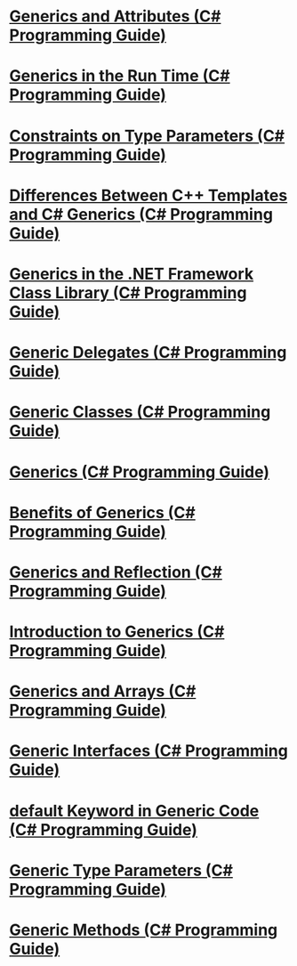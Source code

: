 # [Generics and Attributes (C# Programming Guide)](generics-and-attributes.md)
# [Generics in the Run Time (C# Programming Guide)](generics-in-the-run-time.md)
# [Constraints on Type Parameters (C# Programming Guide)](constraints-on-type-parameters.md)
# [Differences Between C++ Templates and C# Generics (C# Programming Guide)](differences-between-cpp-templates-and-csharp-generics.md)
# [Generics in the .NET Framework Class Library (C# Programming Guide)](generics-in-the-net-framework-class-library.md)
# [Generic Delegates (C# Programming Guide)](generic-delegates.md)
# [Generic Classes (C# Programming Guide)](generic-classes.md)
# [Generics (C# Programming Guide)](index.md)
# [Benefits of Generics (C# Programming Guide)](benefits-of-generics.md)
# [Generics and Reflection (C# Programming Guide)](generics-and-reflection.md)
# [Introduction to Generics (C# Programming Guide)](introduction-to-generics.md)
# [Generics and Arrays (C# Programming Guide)](generics-and-arrays.md)
# [Generic Interfaces (C# Programming Guide)](generic-interfaces.md)
# [default Keyword in Generic Code (C# Programming Guide)](default-keyword-in-generic-code.md)
# [Generic Type Parameters (C# Programming Guide)](generic-type-parameters.md)
# [Generic Methods (C# Programming Guide)](generic-methods.md)

